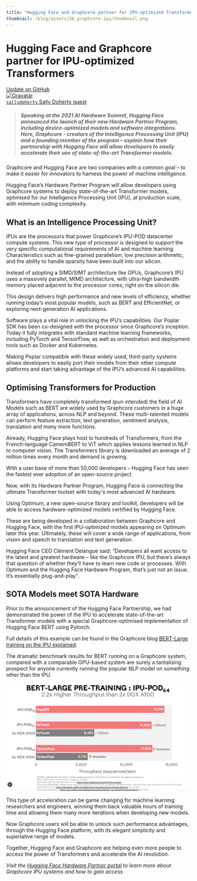 ```yaml
---
title: "Hugging Face and Graphcore partner for IPU-optimized Transformers"
thumbnail: /blog/assets/26_graphcore-ipu/thumbnail.png
---
```


# Hugging Face and Graphcore partner for IPU-optimized Transformers

<div class="blog-metadata">
    <a target="_blank" class="btn no-underline text-sm mb-5 font-sans" href="https://github.com/huggingface/blog/blob/main/graphcore-ipu.md">
        Update on GitHub
    </a>
</div>

<div class="author-card">
    <a href="/sallydoherty">
        <img class="avatar avatar-user" src="https://aeiljuispo.cloudimg.io/v7/https://s3.amazonaws.com/moonup/production/uploads/1631552435426-613f70b0e5e451f0798c4fcd.jpeg?w=200&h=200&f=face" title="Gravatar">
        <div class="bfc">
            <code>sallydoherty</code>
            <span class="fullname">Sally Doherty</span>
            <span class="bg-gray-100 rounded px-1 text-gray-600 text-sm font-mono">guest</span>
        </div>
    </a>
</div>

> ##### Speaking at the 2021 AI Hardware Summit, Hugging Face announced the launch of their new Hardware Partner Program, including device-optimized models and software integrations. Here, Graphcore - creators of the Intelligence Processing Unit (IPU) and a founding member of the program – explain how their partnership with Hugging Face will allow developers to easily accelerate their use of state-of-the-art Transformer models.

Graphcore and Hugging Face are two companies with a common goal – to make it easier for innovators to harness the power of machine intelligence. 

Hugging Face’s Hardware Partner Program will allow developers using Graphcore systems to deploy state-of-the-art Transformer models, optimised for our Intelligence Processing Unit (IPU), at production scale, with minimum coding complexity.

## What is an Intelligence Processing Unit?

IPUs are the processors that power Graphcore’s IPU-POD datacenter compute systems. This new type of processor is designed to support the very specific computational requirements of AI and machine learning. Characteristics such as fine-grained parallelism, low precision arithmetic, and the ability to handle sparsity have been built into our silicon.

Instead of adopting a SIMD/SIMT architecture like GPUs, Graphcore’s IPU uses a massively parallel, MIMD architecture, with ultra-high bandwidth memory placed adjacent to the processor cores, right on the silicon die.

This design delivers high performance and new levels of efficiency, whether running today’s most popular models, such as BERT and EfficientNet, or exploring next-generation AI applications.

Software plays a vital role in unlocking the IPU’s capabilities. Our Poplar SDK has been co-designed with the processor since Graphcore’s inception. Today it fully integrates with standard machine learning frameworks, including PyTorch and TensorFlow, as well as orchestration and deployment tools such as Docker and Kubernetes.

Making Poplar compatible with these widely used, third-party systems allows developers to easily port their models from their other compute platforms and start taking advantage of the IPU’s advanced AI capabilities.

## Optimising Transformers for Production

Transformers have completely transformed (pun intended) the field of AI. Models such as BERT are widely used by Graphcore customers in a huge array of applications, across NLP and beyond. These multi-talented models can perform feature extraction, text generation, sentiment analysis, translation and many more functions.

Already, Hugging Face plays host to hundreds of Transformers, from the French-language CamemBERT to ViT which applies lessons learned in NLP to computer vision. The Transformers library is downloaded an average of 2 million times every month and demand is growing.

With a user base of more than 50,000 developers – Hugging Face has seen the fastest ever adoption of an open-source project.

Now, with its Hardware Partner Program, Hugging Face is connecting the ultimate Transformer toolset with today's most advanced AI hardware.

Using Optimum, a new open-source library and toolkit, developers will be able to access hardware-optimized models certified by Hugging Face.

These are being developed in a collaboration between Graphcore and Hugging Face, with the first IPU-optimized models appearing on Optimum later this year. Ultimately, these will cover a wide range of applications, from vision and speech to translation and text generation.

Hugging Face CEO Clément Delangue said: “Developers all want access to the latest and greatest hardware – like the Graphcore IPU, but there’s always that question of whether they’ll have to learn new code or processes. With Optimum and the Hugging Face Hardware Program, that’s just not an issue. It’s essentially plug-and-play".

## SOTA Models meet SOTA Hardware

Prior to the announcement of the Hugging Face Partnership, we had demonstrated the power of the IPU to accelerate state-of-the-art Transformer models with a special Graphcore-optimised implementation of Hugging Face BERT using Pytorch.

Full details of this example can be found in the Graphcore blog [BERT-Large training on the IPU explained](https://www.graphcore.ai/posts/bert-large-training-on-the-ipu-explained).

The dramatic benchmark results for BERT running on a Graphcore system, compared with a comparable GPU-based system are surely a tantalising prospect for anyone currently running the popular NLP model on something other than the IPU.

![assets/24_sahajBERT/roles_tasks.png](assets/26_graphcore-ipu/graphcore-ipu-bert-large.png)

This type of acceleration can be game changing for machine learning researchers and engineers, winning them back valuable hours of training time and allowing them many more iterations when developing new models.

Now Graphcore users will be able to unlock such performance advantages, through the Hugging Face platform, with its elegant simplicity and superlative range of models.

Together, Hugging Face and Graphcore are helping even more people to access the power of Transformers and accelerate the AI revolution.

*Visit the [Hugging Face Hardware Partner portal](https://huggingface.co/hardware) to learn more about Graphcore IPU systems and how to gain access*
